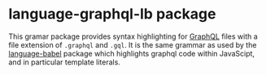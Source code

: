 # language-graphql-lb package

This gramar package provides syntax highlighting for [GraphQL](http://graphql.org/) files with a file extension of `.graphql` and `.gql`. It is the same grammar as used by the [language-babel](https://github.com/gandm/language-babel) package which highlights graphql code within JavaScipt, and in particular template literals. 
